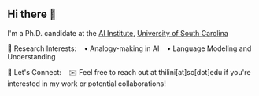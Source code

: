 ## Hi there 👋

I'm a Ph.D. candidate at the [AI Institute](https://sc.edu/study/colleges_schools/engineering_and_computing/research/research_centers_and_institutes/artificial_intelligence_institute/), [University of South Carolina](https://sc.edu/)

🎯 Research Interests:
   • Analogy-making in AI
   • Language Modeling and Understanding

🤝 Let's Connect:
   ✉️ Feel free to reach out at thilini[at]sc[dot]edu if you're interested in my work or potential collaborations!
